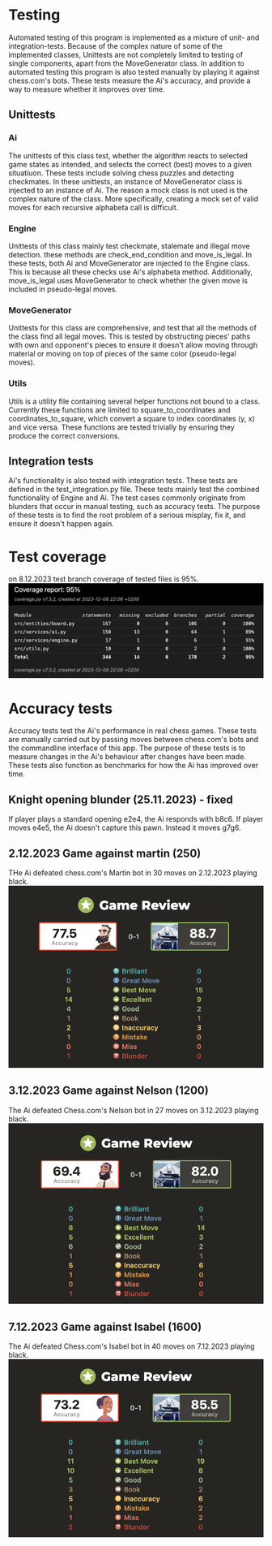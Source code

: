 # Testing
Automated testing of this program is implemented as a mixture of unit- and integration-tests. Because of the complex nature of some of the implemented classes, Unittests are not completely limited to testing of single components, apart from the MoveGenerator class. In addition to automated testing this program is also tested manually by playing it against chess.com's bots. These tests measure the Ai's accuracy, and provide a way to measure whether it improves over time.

## Unittests

### Ai
The unittests of this class test, whether the algorithm reacts to selected game states as intended, and selects the correct (best) moves to a given situatiuon. These tests include solving chess puzzles and detecting checkmates. In these unittests, an instance of MoveGenerator class is injected to an instance of Ai. The reason a mock class is not used is the complex nature of the class. More specifically, creating a mock set of valid moves for each recursive alphabeta call is difficult.

### Engine

Unittests of this class mainly test checkmate, stalemate and illegal move detection. these methods are check_end_condition and move_is_legal. In these tests, both Ai and MoveGenerator are injected to the Engine class. This is because all these checks use Ai's alphabeta method. Additionally, move_is_legal uses MoveGenerator to check whether the given move is included in pseudo-legal moves.

### MoveGenerator
Unittests for this class are comprehensive, and test that all the methods of the class find all legal moves. This is tested by obstructing pieces' paths with own and opponent's pieces to ensure it doesn't allow moving through material or moving on top of pieces of the same color (pseudo-legal moves). 

### Utils

Utils is a utility file containing several helper functions not bound to a class. Currently these functions are limited to square_to_coordinates and coordinates_to_square, which convert a square to index coordinates (y, x) and vice versa. These functions are tested trivially by ensuring they produce the correct conversions.

## Integration tests

Ai's functionality is also tested with integration tests. These tests are defined in the test_integration.py file. These tests mainly test the combined functionality of Engine and Ai. The test cases commonly originate from blunders that occur in manual testing, such as accuracy tests. The purpose of these tests is to find the root problem of a serious misplay, fix it, and ensure it doesn't happen again. 

# Test coverage
on 8.12.2023 test branch coverage of tested files is 95%.
![alt text](./images/coverage_8-12-2023.png)


# Accuracy tests
Accuracy tests test the Ai's performance in real chess games. These tests are manually carried out by passing moves between chess.com's bots and the commandline interface of this app. The purpose of these tests is to measure changes in the Ai's behaviour after changes have been made. These tests also function as benchmarks for how the Ai has improved over time.

## Knight opening blunder (25.11.2023) - fixed
If player plays a standard opening e2e4, the Ai responds with b8c6. If player moves e4e5, the Ai doesn't capture this pawn. Instead it moves g7g6.

## 2.12.2023 Game against martin (250)
THe Ai defeated chess.com's Martin bot in 30 moves on 2.12.2023 playing black.
![alt text](./images/2.12.2023_Martin.png)

## 3.12.2023 Game against Nelson (1200)
The Ai defeated Chess.com's Nelson bot in 27 moves on 3.12.2023 playing black.
![alt text](./images/3.12.2023_Nelson.png)

## 7.12.2023 Game against Isabel (1600)
The Ai defeated Chess.com's Isabel bot in 40 moves on 7.12.2023 playing black.
![alt text](./images/7.12.2023_Isabel.png)

